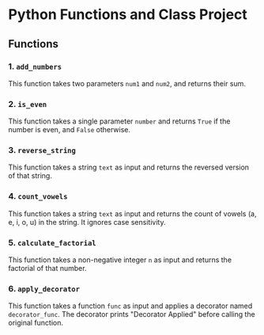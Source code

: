 # Python Functions and Class Project

## Functions

### 1. `add_numbers`
This function takes two parameters `num1` and `num2`, and returns their sum.

### 2. `is_even`
This function takes a single parameter `number` and returns `True` if the number is even, and `False` otherwise.

### 3. `reverse_string`
This function takes a string `text` as input and returns the reversed version of that string.

### 4. `count_vowels`
This function takes a string `text` as input and returns the count of vowels (a, e, i, o, u) in the string. It ignores case sensitivity.

### 5. `calculate_factorial`
This function takes a non-negative integer `n` as input and returns the factorial of that number.

### 6. `apply_decorator`
This function takes a function `func` as input and applies a decorator named `decorator_func`. The decorator prints "Decorator Applied" before calling the original function.

